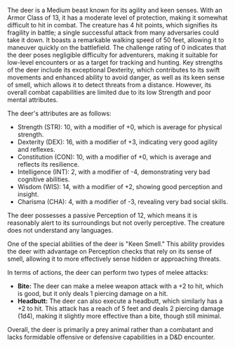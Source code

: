 The deer is a Medium beast known for its agility and keen senses. With an Armor Class of 13, it has a moderate level of protection, making it somewhat difficult to hit in combat. The creature has 4 hit points, which signifies its fragility in battle; a single successful attack from many adversaries could take it down. It boasts a remarkable walking speed of 50 feet, allowing it to maneuver quickly on the battlefield. The challenge rating of 0 indicates that the deer poses negligible difficulty for adventurers, making it suitable for low-level encounters or as a target for tracking and hunting. Key strengths of the deer include its exceptional Dexterity, which contributes to its swift movements and enhanced ability to avoid danger, as well as its keen sense of smell, which allows it to detect threats from a distance. However, its overall combat capabilities are limited due to its low Strength and poor mental attributes.

The deer's attributes are as follows: 

- Strength (STR): 10, with a modifier of +0, which is average for physical strength. 
- Dexterity (DEX): 16, with a modifier of +3, indicating very good agility and reflexes. 
- Constitution (CON): 10, with a modifier of +0, which is average and reflects its resilience. 
- Intelligence (INT): 2, with a modifier of -4, demonstrating very bad cognitive abilities. 
- Wisdom (WIS): 14, with a modifier of +2, showing good perception and insight. 
- Charisma (CHA): 4, with a modifier of -3, revealing very bad social skills.

The deer possesses a passive Perception of 12, which means it is reasonably alert to its surroundings but not overly perceptive. The creature does not understand any languages.

One of the special abilities of the deer is "Keen Smell." This ability provides the deer with advantage on Perception checks that rely on its sense of smell, allowing it to more effectively sense hidden or approaching threats.

In terms of actions, the deer can perform two types of melee attacks: 

- **Bite:** The deer can make a melee weapon attack with a +2 to hit, which is good, but it only deals 1 piercing damage on a hit. 
- **Headbutt:** The deer can also execute a headbutt, which similarly has a +2 to hit. This attack has a reach of 5 feet and deals 2 piercing damage (1d4), making it slightly more effective than a bite, though still minimal.

Overall, the deer is primarily a prey animal rather than a combatant and lacks formidable offensive or defensive capabilities in a D&D encounter.